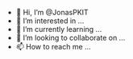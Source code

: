 - 👋 Hi, I’m @JonasPKIT
- 👀 I’m interested in ...
- 🌱 I’m currently learning ...
- 💞️ I’m looking to collaborate on ...
- 📫 How to reach me ...

<!---
JonasPKIT/JonasPKIT is a ✨ special ✨ repository because its `README.md` (this file) appears on your GitHub profile.
You can click the Preview link to take a look at your changes.
--->
